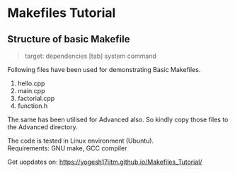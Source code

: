 # Makefiles Tutorial 

## Structure of basic Makefile 

> target: dependencies
> [tab] system command 

Following files have been used for demonstrating Basic Makefiles. </br>
1) hello.cpp </br>
2) main.cpp </br>
3) factorial.cpp </br>
4) function.h </br>

The same has been utilised for Advanced also. So kindly copy those files to the Advanced directory.</br>

The code is tested in Linux environment (Ubuntu). </br>
Requirements: GNU make, GCC compiler </br>

Get uopdates on:  https://yogesh17iitm.github.io/Makefiles_Tutorial/


